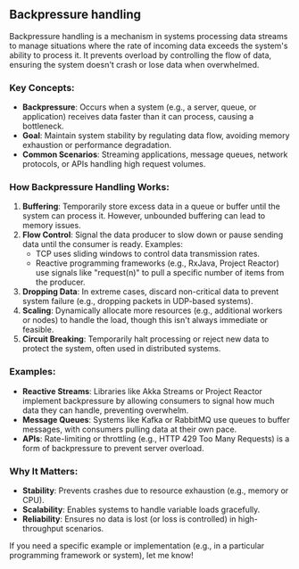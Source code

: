 ## Backpressure handling

Backpressure handling is a mechanism in systems processing data streams to manage situations where the rate of incoming data exceeds the system's ability to process it. It prevents overload by controlling the flow of data, ensuring the system doesn't crash or lose data when overwhelmed.

### Key Concepts:
- **Backpressure**: Occurs when a system (e.g., a server, queue, or application) receives data faster than it can process, causing a bottleneck.
- **Goal**: Maintain system stability by regulating data flow, avoiding memory exhaustion or performance degradation.
- **Common Scenarios**: Streaming applications, message queues, network protocols, or APIs handling high request volumes.

### How Backpressure Handling Works:
1. **Buffering**: Temporarily store excess data in a queue or buffer until the system can process it. However, unbounded buffering can lead to memory issues.
2. **Flow Control**: Signal the data producer to slow down or pause sending data until the consumer is ready. Examples:
   - TCP uses sliding windows to control data transmission rates.
   - Reactive programming frameworks (e.g., RxJava, Project Reactor) use signals like "request(n)" to pull a specific number of items from the producer.
3. **Dropping Data**: In extreme cases, discard non-critical data to prevent system failure (e.g., dropping packets in UDP-based systems).
4. **Scaling**: Dynamically allocate more resources (e.g., additional workers or nodes) to handle the load, though this isn't always immediate or feasible.
5. **Circuit Breaking**: Temporarily halt processing or reject new data to protect the system, often used in distributed systems.

### Examples:
- **Reactive Streams**: Libraries like Akka Streams or Project Reactor implement backpressure by allowing consumers to signal how much data they can handle, preventing overwhelm.
- **Message Queues**: Systems like Kafka or RabbitMQ use queues to buffer messages, with consumers pulling data at their own pace.
- **APIs**: Rate-limiting or throttling (e.g., HTTP 429 Too Many Requests) is a form of backpressure to prevent server overload.

### Why It Matters:
- **Stability**: Prevents crashes due to resource exhaustion (e.g., memory or CPU).
- **Scalability**: Enables systems to handle variable loads gracefully.
- **Reliability**: Ensures no data is lost (or loss is controlled) in high-throughput scenarios.

If you need a specific example or implementation (e.g., in a particular programming framework or system), let me know!